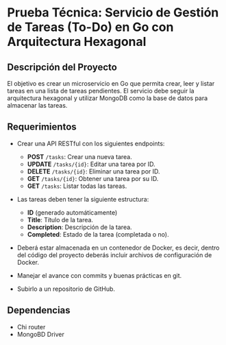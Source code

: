 # Prueba Técnica: Servicio de Gestión de Tareas (To-Do) en Go con Arquitectura Hexagonal

## Descripción del Proyecto

El objetivo es crear un microservicio en Go que permita crear, leer y listar tareas en una lista de tareas pendientes. El servicio debe seguir la arquitectura hexagonal y utilizar MongoDB como la base de datos para almacenar las tareas.

## Requerimientos

- Crear una API RESTful con los siguientes endpoints:
  - **POST** `/tasks`: Crear una nueva tarea.
  - **UPDATE** `/tasks/{id}`: Editar una tarea por ID.
  - **DELETE** `/tasks/{id}`: Eliminar una tarea por ID.
  - **GET** `/tasks/{id}`: Obtener una tarea por su ID.
  - **GET** `/tasks`: Listar todas las tareas.

- Las tareas deben tener la siguiente estructura:
  - **ID** (generado automáticamente)
  - **Title**: Título de la tarea.
  - **Description**: Descripción de la tarea.
  - **Completed**: Estado de la tarea (completada o no).

- Deberá estar almacenada en un contenedor de Docker, es decir, dentro del código del proyecto deberás incluir archivos de configuración de Docker.

- Manejar el avance con commits y buenas prácticas en git.

- Subirlo a un repositorio de GitHub.

## Dependencias
- Chi router
- MongoBD Driver

